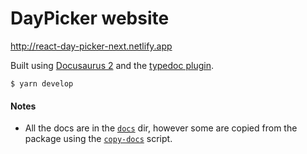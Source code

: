 # DayPicker website

http://react-day-picker-next.netlify.app

Built using [Docusaurus 2](https://v2.docusaurus.io/) and the [typedoc plugin](https://github.com/tgreyuk/typedoc-plugin-markdown).

```
$ yarn develop
```

#### Notes

- All the docs are in the [`docs`](./docs) dir, however some are copied from the package
  using the [`copy-docs`](../scripts/copy-docs.sh) script.
